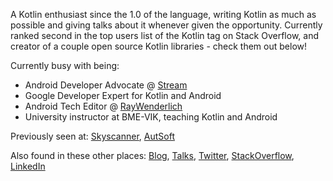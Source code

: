 A Kotlin enthusiast since the 1.0 of the language, writing Kotlin as much as possible and giving talks about it whenever given the opportunity. Currently ranked second in the top users list of the Kotlin tag on Stack Overflow, and creator of a couple open source Kotlin libraries - check them out below!

Currently busy with being:

- Android Developer Advocate @ [Stream](https://github.com/GetStream)
- Google Developer Expert for Kotlin and Android
- Android Tech Editor @ [RayWenderlich](http://raywenderlich.com/)
- University instructor at BME-VIK, teaching Kotlin and Android

Previously seen at: [Skyscanner](https://github.com/Skyscanner),  [AutSoft](https://github.com/AutSoft)

Also found in these other places: [Blog](https://zsmb.co/), [Talks](https://zsmb.co/talks/), [Twitter](https://twitter.com/zsmb13), [StackOverflow](https://stackoverflow.com/users/4465208/zsmb13), [LinkedIn](https://www.linkedin.com/in/zsmb13/)
